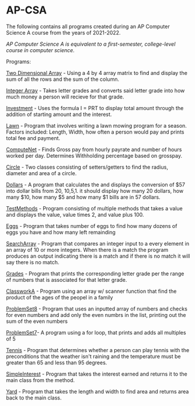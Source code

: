 # AP-CSA

The following contains all programs created during an AP Computer Science A course from the years of 2021-2022.

 _AP Computer Science A is equivalent to a first-semester, college-level course in computer science._

Programs: 

[Two Dimensional Array](https://github.com/TL0225/AP-CSA/blob/main/src/TwoDimensionalScanner.java) - Using a 4 by 4 array matrix to find and display the sum of all the rows and the sum of the column. 

[Integer Array](https://github.com/TL0225/AP-CSA/blob/main/src/GFM.java) - Takes letter grades and converts said letter grade into how much money a person will recieve for that grade.

[Investment](https://github.com/TL0225/AP-CSA/blob/main/src/Investment.java) - Uses the formula I = PRT to display total amount through the addition of starting amount and the interest.

[Lawn](https://github.com/TL0225/AP-CSA/blob/main/src/Lawn2.java) - Program that involves writing a lawn mowing program for a season. Factors included: Length, Width, how often a person would pay and prints total fee and payment.

[ComputeNet](https://github.com/TL0225/AP-CSA/blob/main/src/ComputeNet.java) - Finds Gross pay from hourly payrate and number of hours worked per day. Determines Withholding percentage based on grosspay.

[Circle](https://github.com/TL0225/AP-CSA/tree/main/src/Circle) - Two classes consisting of setters/getters to find the radius, diameter and area of a circle.

[Dollars](https://github.com/TL0225/AP-CSA/blob/main/src/Dollars.java) - A program that calculates the and displays the conversion of $57 into dollar bills from 20, 10,5,1. it should display how many 20 dollars, how many $10, how many $5 and how many $1 bills are in 57 dollars.

[TestMethods](https://github.com/TL0225/AP-CSA/blob/main/src/TestMethods.java) - Program consisting of multiple methods that takes a value and displays the value, value times 2, and value plus 100.

[Eggs](https://github.com/TL0225/AP-CSA/blob/main/src/Eggs.java) - Program that takes number of eggs to find how many dozens of eggs you have and how many left remainding

[SearchArray](https://github.com/TL0225/AP-CSA/blob/main/src/SearchArray.java) - Program that compares an integer input to a every element in an array of 10 or more integers. When there is a match the program produces an output indicating there is a match and if there is no match it will say there is no match.

[Grades](https://github.com/TL0225/AP-CSA/blob/main/src/Grades.java) - Program that prints the corresponding letter grade per the range of numbers that is associated for that letter grade.

[ClassworkA](https://github.com/TL0225/AP-CSA/blob/main/src/ClassWorkA.java) - Program using an array w/ scanner function that find the product of the ages of the peopel in a family

[ProblemSet8](https://github.com/TL0225/AP-CSA/blob/main/src/ProblemSet8.java) - Program that uses an inputted array of numbers and checks for even numbers and add only the even numbrs in the list, printing out the sum of the even numbers

[ProblemSet7](https://github.com/TL0225/AP-CSA/blob/main/src/ProblemSet7.java)- A program using a for loop, that prints and adds all multiples of 5

[Tennis](https://github.com/TL0225/AP-CSA/blob/main/src/Tennis.java) - Program that determines whether a person can play tennis with the preconditions that the weather isn't raining and the temperature must be greater than 65 and less than 95 degrees.

[SimpleInterest](https://github.com/TL0225/AP-CSA/blob/main/src/Project2/SimpleInterest.java) - Program that takes the interest earned and returns it to the main class from the method. 

[Yard](https://github.com/TL0225/AP-CSA/blob/main/src/Project2/Yard.java) - Program that takes the length and width to find area and returns area back to the main class.
